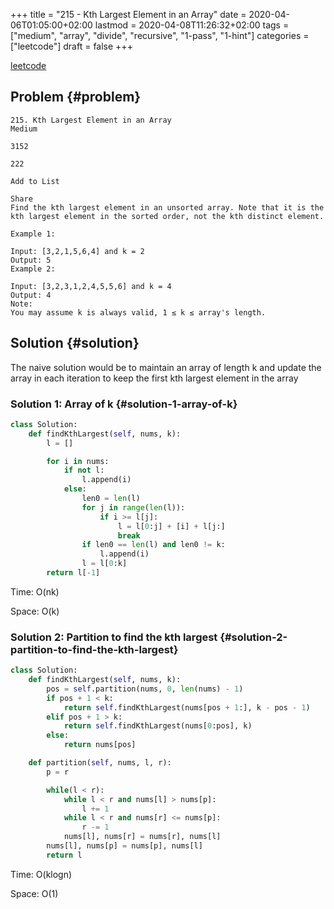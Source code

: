 +++
title = "215 - Kth Largest Element in an Array"
date = 2020-04-06T01:05:00+02:00
lastmod = 2020-04-08T11:26:32+02:00
tags = ["medium", "array", "divide", "recursive", "1-pass", "1-hint"]
categories = ["leetcode"]
draft = false
+++

[leetcode](https://leetcode.com/problems/kth-largest-element-in-an-array/)


## Problem {#problem}

```text
215. Kth Largest Element in an Array
Medium

3152

222

Add to List

Share
Find the kth largest element in an unsorted array. Note that it is the kth largest element in the sorted order, not the kth distinct element.

Example 1:

Input: [3,2,1,5,6,4] and k = 2
Output: 5
Example 2:

Input: [3,2,3,1,2,4,5,5,6] and k = 4
Output: 4
Note:
You may assume k is always valid, 1 ≤ k ≤ array's length.
```


## Solution {#solution}

The naive solution would be to maintain an array of length k and update the array
in each iteration to keep the first kth largest element in the array


### Solution 1: Array of k {#solution-1-array-of-k}

```python
class Solution:
    def findKthLargest(self, nums, k):
        l = []

        for i in nums:
            if not l:
                l.append(i)
            else:
                len0 = len(l)
                for j in range(len(l)):
                    if i >= l[j]:
                        l = l[0:j] + [i] + l[j:]
                        break
                if len0 == len(l) and len0 != k:
                    l.append(i)
                l = l[0:k]
        return l[-1]
```

Time: O(nk)

Space: O(k)


### Solution 2: Partition to find the kth largest {#solution-2-partition-to-find-the-kth-largest}

```python
class Solution:
    def findKthLargest(self, nums, k):
        pos = self.partition(nums, 0, len(nums) - 1)
        if pos + 1 < k:
            return self.findKthLargest(nums[pos + 1:], k - pos - 1)
        elif pos + 1 > k:
            return self.findKthLargest(nums[0:pos], k)
        else:
            return nums[pos]

    def partition(self, nums, l, r):
        p = r

        while(l < r):
            while l < r and nums[l] > nums[p]:
                l += 1
            while l < r and nums[r] <= nums[p]:
                r -= 1
            nums[l], nums[r] = nums[r], nums[l]
        nums[l], nums[p] = nums[p], nums[l]
        return l
```

Time: O(klogn)

Space: O(1)
